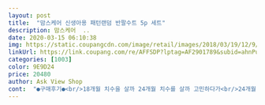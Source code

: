 ```yaml
---
layout: post 
title:  "맘스케어 신생아용 패턴랜덤 반팔수트 5p 세트" 
description: 맘스케어  ..
date: 2020-03-15 06:10:38 
img: https://static.coupangcdn.com/image/retail/images/2018/03/19/12/9/35a1aaf1-a05c-450b-abea-741914ccc9c9.jpg 
linkUrl: https://link.coupang.com/re/AFFSDP?lptag=AF2901789&subid=ahnPublicAsk&pageKey=71248970&itemId=237786656&vendorItemId=3583881209&traceid=V0-113-bdfab9d0229c29ca 
categories: [1003] 
color: 9E9D24 
price: 20480 
author: Ask View Shop 
cont:  "●구매후기●<br/>18개월 치수을 살까 24개월 치수를 살까 고민하다가<br/>24개월 치수로 구입했는데 지금은 크지만 또 여름되고<br/>2개는 그냥저냥 괜찮고, 1개는 그저그렇고, 나머지 2개는 엄청 촌스러워요.<br/><br/>6개월 7cm, 9kg남아 9m사이즈 딱 이쁘게 맞아요.<br/> 보통 바디스트랑 한사이즈정도 차이납니다.<br/><br/>그래도 한 벌에 4천원 꼴이니 싼맛에 입혀야죠.<br/><br/>많아서 사이즈 한치수 샀는데 너무커요 ㅎㅎㅎ<br/>배송도 빠르게 하자 없이 잘 도착 했고 제품도<br/>상품 리뷰 보니 한사이즈 큰거 사야 한다는 평이<br/>새제품으로 포장도 깔끔하고 내용물도 깨끗하게<br/>생각도 들고 근데 또 지금 너무 큰데 2개월 뒤에도<br/>아이는 지금 16개월이고 몸무게는 11.<br/>3kg 이에요<br/>어짜피 잠깐 입는 옷이라서 대충 입고 버리려구요.<br/><br/>이번 초 가을 까지 입으려면 이걸로 하길 잘 했다는<br/>잘 왔습니다.<br/><br/>좀 헐렁 할까 싶기도 하고 뭐 여튼 작은거 보다는 그래도<br/>큰 사이즈가 낫겠죠?? ㅎㅎ<br/>판매 사진에 패턴을 다 올려주면 좋겠어요.<br/> 없는게 많네요.<br/><br/>" 
---
```

